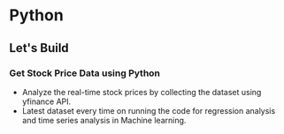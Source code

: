 # Python

## Let's Build

### Get Stock Price Data using Python
* Analyze the real-time stock prices by collecting the dataset using yfinance API.
* Latest dataset every time on running the code for regression analysis and time series analysis in Machine learning.
